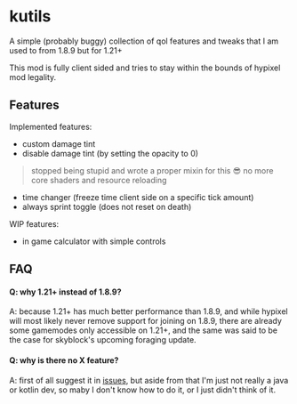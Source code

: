 # kutils

A simple (probably buggy) collection of qol features
and tweaks that I am used to from 1.8.9 but for 1.21+

This mod is fully client sided and tries to stay within the bounds of hypixel mod legality.

## Features

Implemented features:
 - custom damage tint
 - disable damage tint (by setting the opacity to 0)
> stopped being stupid and wrote a proper mixin for this 😎
> no more core shaders and resource reloading
 - time changer (freeze time client side on a specific tick amount)
 - always sprint toggle (does not reset on death)

WIP features:
 - in game calculator with simple controls

## FAQ

#### Q: why 1.21+ instead of 1.8.9?
A: because 1.21+ has much better performance than 1.8.9, and while hypixel
will most likely never remove support for joining on 1.8.9, there are already
some gamemodes only accessible on 1.21+, and the same was said to be the case for 
skyblock's upcoming foraging update.

#### Q: why is there no X feature?
A: first of all suggest it in [issues](https://github.com/kociumba/kutils/issues),
but aside from that I'm just not really a java or kotlin dev, so maby I don't know how to do it,
or I just didn't think of it.